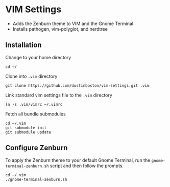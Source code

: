 VIM Settings
============

* Adds the Zenburn theme to VIM and the Gnome Terminal
* Installs pathogen, vim-polyglot, and nerdtree

Installation
------------

Change to your home directory

    cd ~/

Clone into `.vim` directory

    git clone https://github.com/dustinboston/vim-settings.git .vim

Link standard vim settings file to the `.vim` directory

    ln -s .vim/vimrc ~/.vimrc

Fetch all bundle submodules

    cd ~/.vim
    git submodule init
    git submodule update

Configure Zenburn
-----------------

To apply the Zenburn theme to your default Gnome Terminal, run the 
`gnome-terminal-zenburn.sh` script and then follow the prompts.

    cd ~/.vim
    ./gnome-terminal-zenburn.sh


